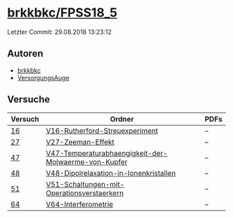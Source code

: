 # [brkkbkc/FPSS18_5](https://github.com/brkkbkc/FPSS18_5)

Letzter Commit: 29.08.2018 13:23:12

## Autoren
- [brkkbkc](https://github.com/brkkbkc)
- [VersorgungsAuge](https://github.com/VersorgungsAuge)

## Versuche

|       Versuch        |                                                                           Ordner                                                                           |PDFs|
|----------------------|------------------------------------------------------------------------------------------------------------------------------------------------------------|----|
|[16](../../versuch/16)|[V16-Rutherford-Streuexperiment](https://github.com/brkkbkc/FPSS18_5/tree/master/V16-Rutherford-Streuexperiment)                                            |–   |
|[27](../../versuch/27)|[V27-Zeeman-Effekt](https://github.com/brkkbkc/FPSS18_5/tree/master/V27-Zeeman-Effekt)                                                                      |–   |
|[47](../../versuch/47)|[V47-Temperaturabhaengigkeit-der-Molwaerme-von-Kupfer](https://github.com/brkkbkc/FPSS18_5/tree/master/V47-Temperaturabhaengigkeit-der-Molwaerme-von-Kupfer)|–   |
|[48](../../versuch/48)|[V48-Dipolrelaxation-in-Ionenkristallen](https://github.com/brkkbkc/FPSS18_5/tree/master/V48-Dipolrelaxation-in-Ionenkristallen)                            |–   |
|[51](../../versuch/51)|[V51-Schaltungen-mit-Operationsverstaerkern](https://github.com/brkkbkc/FPSS18_5/tree/master/V51-Schaltungen-mit-Operationsverstaerkern)                    |–   |
|[64](../../versuch/64)|[V64-Interferometrie](https://github.com/brkkbkc/FPSS18_5/tree/master/V64-Interferometrie)                                                                  |–   |
